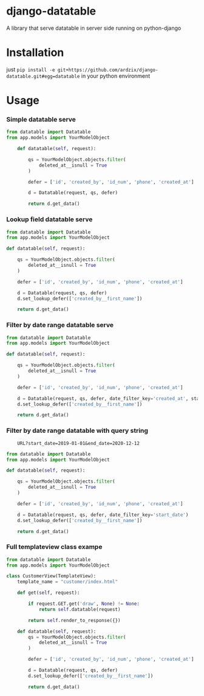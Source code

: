 # django-datatable
A library that serve datatable in server side running on python-django

# Installation
just `pip install -e git+https://github.com/ardzix/django-datatable.git#egg=datatable` in your python environment

# Usage
### Simple datatable serve

```python
from datatable import Datatable
from app.models import YourModelObject

    def datatable(self, request):

        qs = YourModelObject.objects.filter(
            deleted_at__isnull = True
        )

        defer = ['id', 'created_by', 'id_num', 'phone', 'created_at']

        d = Datatable(request, qs, defer)

        return d.get_data()
```

### Lookup field datatable serve

```python
from datatable import Datatable
from app.models import YourModelObject

def datatable(self, request):

    qs = YourModelObject.objects.filter(
        deleted_at__isnull = True
    )

    defer = ['id', 'created_by', 'id_num', 'phone', 'created_at']

    d = Datatable(request, qs, defer)
    d.set_lookup_defer(['created_by__first_name'])

    return d.get_data()
```

### Filter by date range datatable serve

```python
from datatable import Datatable
from app.models import YourModelObject

def datatable(self, request):

    qs = YourModelObject.objects.filter(
        deleted_at__isnull = True
    )

    defer = ['id', 'created_by', 'id_num', 'phone', 'created_at']

    d = Datatable(request, qs, defer, date_filter_key='created_at', start_date="2019-01-01", end_date='2020-01-01')
    d.set_lookup_defer(['created_by__first_name'])

    return d.get_data()
```

### Filter by date range datatable with query string
```
    URL?start_date=2019-01-01&end_date=2020-12-12
```

```python
from datatable import Datatable
from app.models import YourModelObject

def datatable(self, request):

    qs = YourModelObject.objects.filter(
        deleted_at__isnull = True
    )

    defer = ['id', 'created_by', 'id_num', 'phone', 'created_at']

    d = Datatable(request, qs, defer, date_filter_key='start_date')
    d.set_lookup_defer(['created_by__first_name'])

    return d.get_data()

```


### Full templateview class exampe

```python
from datatable import Datatable
from app.models import YourModelObject

class CustomerView(TemplateView):
    template_name = "customer/index.html"

    def get(self, request):

        if request.GET.get('draw', None) != None:
            return self.datatable(request)

        return self.render_to_response({})

    def datatable(self, request):
        qs = YourModelObject.objects.filter(
            deleted_at__isnull = True
        )

        defer = ['id', 'created_by', 'id_num', 'phone', 'created_at']

        d = Datatable(request, qs, defer)
        d.set_lookup_defer(['created_by__first_name'])

        return d.get_data()
```
